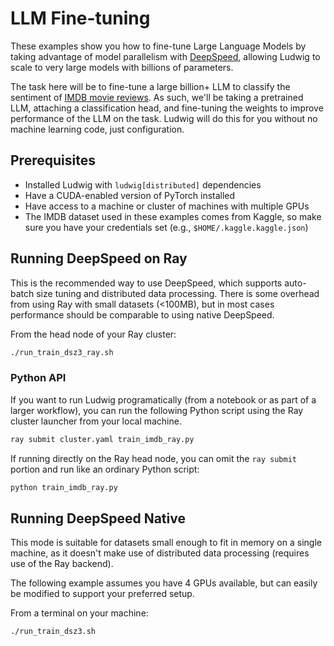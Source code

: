 # LLM Fine-tuning

These examples show you how to fine-tune Large Language Models by taking advantage of model parallelism
with [DeepSpeed](https://www.deepspeed.ai/), allowing Ludwig to scale to very large models with billions of
parameters.

The task here will be to fine-tune a large billion+ LLM to classify the sentiment of [IMDB movie reviews](https://www.kaggle.com/datasets/lakshmi25npathi/imdb-dataset-of-50k-movie-reviews). As such, we'll be taking a pretrained LLM, attaching a classification head,
and fine-tuning the weights to improve performance of the LLM on the task. Ludwig will do this for you without no machine learning
code, just configuration.

## Prerequisites

- Installed Ludwig with `ludwig[distributed]` dependencies
- Have a CUDA-enabled version of PyTorch installed
- Have access to a machine or cluster of machines with multiple GPUs
- The IMDB dataset used in these examples comes from Kaggle, so make sure you have your credentials set (e.g., `$HOME/.kaggle.kaggle.json`)

## Running DeepSpeed on Ray

This is the recommended way to use DeepSpeed, which supports auto-batch size tuning and distributed data processing.
There is some overhead from using Ray with small datasets (\<100MB), but in most cases performance should be comparable
to using native DeepSpeed.

From the head node of your Ray cluster:

```bash
./run_train_dsz3_ray.sh
```

### Python API

If you want to run Ludwig programatically (from a notebook or as part of a larger workflow), you can run the following
Python script using the Ray cluster launcher from your local machine.

```bash
ray submit cluster.yaml train_imdb_ray.py
```

If running directly on the Ray head node, you can omit the `ray submit` portion and run like an ordinary Python script:

```bash
python train_imdb_ray.py
```

## Running DeepSpeed Native

This mode is suitable for datasets small enough to fit in memory on a single machine, as it doesn't make use of
distributed data processing (requires use of the Ray backend).

The following example assumes you have 4 GPUs available, but can easily be modified to support your preferred
setup.

From a terminal on your machine:

```bash
./run_train_dsz3.sh
```
